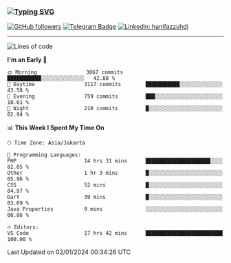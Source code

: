 ### [![Typing SVG](https://readme-typing-svg.herokuapp.com?font=lato&size=22&lines=Hi+There+👋)](https://git.io/typing-svg) 

[![GitHub followers](https://img.shields.io/github/followers/hanifazzuhdi?label=Follow&style=social)](https://github.com/hanifazzuhdi/?tab=follow) 
[![Telegram Badge](https://img.shields.io/badge/-hanif0198-blue?style=social&logo=telegram&link=https://www.t.me/hanif0198/)](https://www.t.me/hanif0198/) 
[![Linkedin: hanifazzuhdi](https://img.shields.io/badge/-hanifazzuhdi-blue?style=flat-square&logo=Linkedin&logoColor=white&link=https://www.linkedin.com/in/hanif-az-zuhdi-69688019b/)](https://www.linkedin.com/in/hanif-az-zuhdi-69688019b/) 

<hr/>

<!--START_SECTION:waka-->
![Lines of code](https://img.shields.io/badge/From%20Hello%20World%20I%27ve%20Written-41.5%20million%20lines%20of%20code-blue)

**I'm an Early 🐤** 

```text
🌞 Morning                3067 commits        ███████████░░░░░░░░░░░░░░   42.88 % 
🌆 Daytime                3117 commits        ███████████░░░░░░░░░░░░░░   43.58 % 
🌃 Evening                759 commits         ███░░░░░░░░░░░░░░░░░░░░░░   10.61 % 
🌙 Night                  210 commits         █░░░░░░░░░░░░░░░░░░░░░░░░   02.94 % 
```


📊 **This Week I Spent My Time On** 

```text
🕑︎ Time Zone: Asia/Jakarta

💬 Programming Languages: 
PHP                      14 hrs 31 mins      █████████████████████░░░░   82.05 % 
Other                    1 hr 3 mins         █░░░░░░░░░░░░░░░░░░░░░░░░   05.96 % 
CSS                      52 mins             █░░░░░░░░░░░░░░░░░░░░░░░░   04.97 % 
Dart                     39 mins             █░░░░░░░░░░░░░░░░░░░░░░░░   03.69 % 
Java Properties          9 mins              ░░░░░░░░░░░░░░░░░░░░░░░░░   00.86 % 

🔥 Editors: 
VS Code                  17 hrs 42 mins      █████████████████████████   100.00 % 
```


 Last Updated on 02/01/2024 00:34:26 UTC
<!--END_SECTION:waka-->
